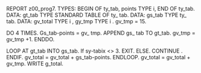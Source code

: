 
REPORT z00_prog7.
TYPES: BEGIN OF ty_tab, 
points TYPE i,
END OF ty_tab.
DATA: gt_tab TYPE STANDARD TABLE OF ty_ tab.
DATA: gs_tab TYPE ty_ tab.
DATA: gv_total TYPE i ,
gy_tmp TYPE i .
gv_tmp = 15.

DO 4 TIMES.
Gs_tab-points = gv_ tmp.
APPEND gs_ tab TO gt_tab.
gv_tmp = gv_tmp +1.
ENDDO.

LOOP AT gt_tab INTO gs_tab.
If sy-tabix <> 3.
EXIT.
ELSE.
CONTINUE .
ENDIF.
gv_total = gv_total + gs_tab-points.
ENDLOOP.
gv_total = gv_total + gv_tmp.
WRITE g_total.
